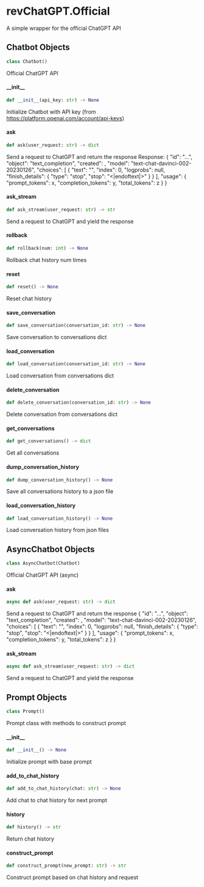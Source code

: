 <a id="revChatGPT.Official"></a>

# revChatGPT.Official

A simple wrapper for the official ChatGPT API

<a id="revChatGPT.Official.Chatbot"></a>

## Chatbot Objects

```python
class Chatbot()
```

Official ChatGPT API

<a id="revChatGPT.Official.Chatbot.__init__"></a>

#### \_\_init\_\_

```python
def __init__(api_key: str) -> None
```

Initialize Chatbot with API key (from https://platform.openai.com/account/api-keys)

<a id="revChatGPT.Official.Chatbot.ask"></a>

#### ask

```python
def ask(user_request: str) -> dict
```

Send a request to ChatGPT and return the response
Response: {
    "id": "...",
    "object": "text_completion",
    "created": <time>,
    "model": "text-chat-davinci-002-20230126",
    "choices": [
        {
        "text": "<Response here>",
        "index": 0,
        "logprobs": null,
        "finish_details": { "type": "stop", "stop": "<|endoftext|>" }
        }
    ],
    "usage": { "prompt_tokens": x, "completion_tokens": y, "total_tokens": z }
}

<a id="revChatGPT.Official.Chatbot.ask_stream"></a>

#### ask\_stream

```python
def ask_stream(user_request: str) -> str
```

Send a request to ChatGPT and yield the response

<a id="revChatGPT.Official.Chatbot.rollback"></a>

#### rollback

```python
def rollback(num: int) -> None
```

Rollback chat history num times

<a id="revChatGPT.Official.Chatbot.reset"></a>

#### reset

```python
def reset() -> None
```

Reset chat history

<a id="revChatGPT.Official.Chatbot.save_conversation"></a>

#### save\_conversation

```python
def save_conversation(conversation_id: str) -> None
```

Save conversation to conversations dict

<a id="revChatGPT.Official.Chatbot.load_conversation"></a>

#### load\_conversation

```python
def load_conversation(conversation_id: str) -> None
```

Load conversation from conversations dict

<a id="revChatGPT.Official.Chatbot.delete_conversation"></a>

#### delete\_conversation

```python
def delete_conversation(conversation_id: str) -> None
```

Delete conversation from conversations dict

<a id="revChatGPT.Official.Chatbot.get_conversations"></a>

#### get\_conversations

```python
def get_conversations() -> dict
```

Get all conversations

<a id="revChatGPT.Official.Chatbot.dump_conversation_history"></a>

#### dump\_conversation\_history

```python
def dump_conversation_history() -> None
```

Save all conversations history to a json file

<a id="revChatGPT.Official.Chatbot.load_conversation_history"></a>

#### load\_conversation\_history

```python
def load_conversation_history() -> None
```

Load conversation history from json files

<a id="revChatGPT.Official.AsyncChatbot"></a>

## AsyncChatbot Objects

```python
class AsyncChatbot(Chatbot)
```

Official ChatGPT API (async)

<a id="revChatGPT.Official.AsyncChatbot.ask"></a>

#### ask

```python
async def ask(user_request: str) -> dict
```

Send a request to ChatGPT and return the response
{
    "id": "...",
    "object": "text_completion",
    "created": <time>,
    "model": "text-chat-davinci-002-20230126",
    "choices": [
        {
        "text": "<Response here>",
        "index": 0,
        "logprobs": null,
        "finish_details": { "type": "stop", "stop": "<|endoftext|>" }
        }
    ],
    "usage": { "prompt_tokens": x, "completion_tokens": y, "total_tokens": z }
}

<a id="revChatGPT.Official.AsyncChatbot.ask_stream"></a>

#### ask\_stream

```python
async def ask_stream(user_request: str) -> dict
```

Send a request to ChatGPT and yield the response

<a id="revChatGPT.Official.Prompt"></a>

## Prompt Objects

```python
class Prompt()
```

Prompt class with methods to construct prompt

<a id="revChatGPT.Official.Prompt.__init__"></a>

#### \_\_init\_\_

```python
def __init__() -> None
```

Initialize prompt with base prompt

<a id="revChatGPT.Official.Prompt.add_to_chat_history"></a>

#### add\_to\_chat\_history

```python
def add_to_chat_history(chat: str) -> None
```

Add chat to chat history for next prompt

<a id="revChatGPT.Official.Prompt.history"></a>

#### history

```python
def history() -> str
```

Return chat history

<a id="revChatGPT.Official.Prompt.construct_prompt"></a>

#### construct\_prompt

```python
def construct_prompt(new_prompt: str) -> str
```

Construct prompt based on chat history and request

